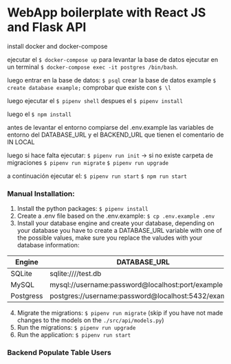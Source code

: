 # WebApp boilerplate with React JS and Flask API

install docker and docker-compose

ejecutar el `$ docker-compose up` para levantar la base de datos
ejecutar en un terminal `$ docker-compose exec -it postgres /bin/bash`.

luego entrar en la base de datos: `$ psql`
crear la base de datos example `$ create database example;`
comprobar que existe con `$ \l`

luego ejecutar el `$ pipenv shell`
despues el `$ pipenv install`

luego el `$ npm install`

antes de levantar el entorno compiarse del .env.example las variables de entorno del DATABASE_URL y el BACKEND_URL que tienen el comentario de IN LOCAL

luego si hace falta ejecutar:
`$ pipenv run init` -> si no existe carpeta de migraciones
`$ pipenv run migrate`
`$ pipenv run upgrade`

a continuación ejecutar el:
`$ pipenv run start`
`$ npm run start`

### Manual Installation:

1. Install the python packages: `$ pipenv install`
2. Create a .env file based on the .env.example: `$ cp .env.example .env`
3. Install your database engine and create your database, depending on your database you have to create a DATABASE_URL variable with one of the possible values, make sure you replace the valudes with your database information:

| Engine    | DATABASE_URL                                        |
| --------- | --------------------------------------------------- |
| SQLite    | sqlite:////test.db                                  |
| MySQL     | mysql://username:password@localhost:port/example    |
| Postgress | postgres://username:password@localhost:5432/example |

4. Migrate the migrations: `$ pipenv run migrate` (skip if you have not made changes to the models on the `./src/api/models.py`)
5. Run the migrations: `$ pipenv run upgrade`
6. Run the application: `$ pipenv run start`

### Backend Populate Table Users
